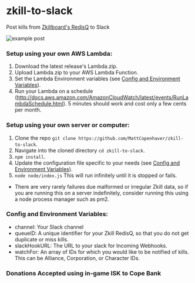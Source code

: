 # zkill-to-slack
Post kills from [Zkillboard's RedisQ](https://github.com/zKillboard/RedisQ) to Slack

![example post](https://github.com/MattCopenhaver/zkill-to-slack/blob/master/slack%20kill.PNG)


### Setup using your own AWS Lambda:

1. Download the latest release's Lambda.zip.
2. Upload Lambda.zip to your AWS Lambda Function.
3. Set the Lambda Environment variables (see [Config and Environment Variables](#config-and-environment-variables)).
4. Run your Lambda on a schedule (http://docs.aws.amazon.com/AmazonCloudWatch/latest/events/RunLambdaSchedule.html). 5 minutes should work and cost only a few cents per month.

### Setup using your own server or computer:

1. Clone the repo `git clone https://github.com/MattCopenhaver/zkill-to-slack`.
2. Navigate into the cloned directory `cd zkill-to-slack`.
3. `npm install`.
4. Update the configuration file specific to your needs (see [Config and Environment Variables](#config-and-environment-variables)).
5. `node node/index.js` This will run infinitely until it is stopped or fails.
  * There are very rarely failures due malformed or irregular Zkill data, so if you are running this on a server indefinitely, consider running this using a node process manager such as pm2.

### Config and Environment Variables:
* channel: Your Slack channel
* queueID: A unique identifier for your Zkill RedisQ, so that you do not get duplicate or miss kills.
* slackHookURL: The URL to your slack for Incoming Webhooks.
* watchFor: An array of IDs for which you would like to be notified of kills. This can be Alliance, Corporation, or Character IDs.

### Donations Accepted using in-game ISK to Cope Bank
